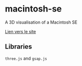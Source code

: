 # macintosh-se
 A 3D visualisation of a Macintosh SE

[Lien vers le site](https://florian-rieder.github.io/macintosh-se/)

## Libraries
`three.js` and `gsap.js`